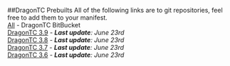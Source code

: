 ##DragonTC Prebuilts
All of the following links are to git repositories, feel free to add them to your manifest.  
[All](https://bitbucket.org/dragon-tc) - DragonTC BitBucket  
[DragonTC 3.9](https://bitbucket.org/dragon-tc/dragontc-3.9) - _**Last update**: June 23rd_  
[DragonTC 3.8](https://bitbucket.org/dragon-tc/dragontc-3.8) - _**Last update**: June 23rd_  
[DragonTC 3.7](https://bitbucket.org/dragon-tc/dragontc-3.7) - _**Last update**: June 23rd_  
[DragonTC 3.6](https://bitbucket.org/dragon-tc/dragontc-3.6) - _**Last update**: June 23rd_  

